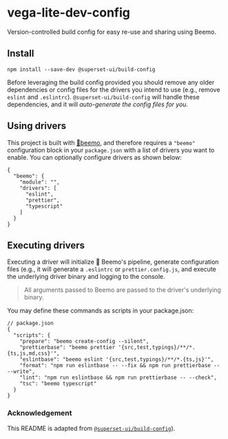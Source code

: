 # vega-lite-dev-config

Version-controlled build config for easy re-use and sharing using Beemo.

## Install

```
npm install --save-dev @superset-ui/build-config
```

Before leveraging the build config provided you should remove any older dependencies or config files for the drivers you intend to use (e.g., remove `eslint` and `.eslintrc`). `@superset-ui/build-config` will handle these dependencies, and it will _auto-generate the config files for you_.

## Using drivers

This project is built with [🤖beemo](https://github.com/milesj/beemo), and therefore requires a `"beemo"` configuration block in your `package.json` with a list of drivers you want to enable. You can optionally configure drivers as shown below:

```
{
  "beemo": {
    "module": "",
    "drivers": [
      "eslint",
      "prettier",
      "typescript"
    ]
  }
}
```

## Executing drivers

Executing a driver will initialize 🤖 Beemo's pipeline, generate configuration files (e.g., it will generate a `.eslintrc` or `prettier.config.js`, and execute the underlying driver binary and logging to the console.

> All arguments passed to Beemo are passed to the driver's underlying binary.

You may define these commands as scripts in your package.json:

```
// package.json
{
  "scripts": {
    "prepare": "beemo create-config --silent",
    "prettierbase": "beemo prettier '{src,test,typings}/**/*.{ts,js,md,css}'",
    "eslintbase": "beemo eslint '{src,test,typings}/**/*.{ts,js}'",
    "format": "npm run eslintbase -- --fix && npm run prettierbase -- --write",
    "lint": "npm run eslintbase && npm run prettierbase -- --check",
    "tsc": "beemo typescript"
  }
}
```

### Acknowledgement

This README is adapted from [`@superset-ui/build-config`](https://github.com/apache-superset/build-config)).
